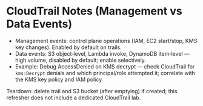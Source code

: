 # CloudTrail Notes (Management vs Data Events)

- Management events: control plane operations (IAM, EC2 start/stop, KMS key changes). Enabled by default on trails.
- Data events: S3 object‑level, Lambda invoke, DynamoDB item‑level — high volume, disabled by default; enable selectively.
- Example: Debug AccessDenied on KMS decrypt — check CloudTrail for `kms:Decrypt` denials and which principal/role attempted it; correlate with the KMS key policy and IAM policy.

Teardown: delete trail and S3 bucket (after emptying) if created; this refresher does not include a dedicated CloudTrail lab.
